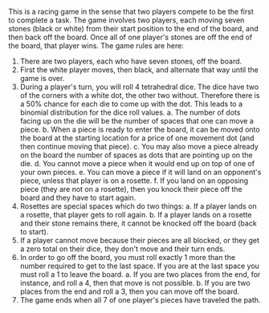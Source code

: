 This is a racing game in the sense that two players compete to be
the first to complete a task. The game involves two players, each
moving seven stones (black or white) from their start position to the
end of the board, and then back off the board. Once all of one
player's stones are off the end of the board, that player wins.
The game rules are here:

1. There are two players, each who have seven stones, off the
board.
2. First the white player moves, then black, and alternate that way
until the game is over.
3. During a player's turn, you will roll 4 tetrahedral dice. The dice
have two of the corners with a white dot, the other two
without. Therefore there is a 50% chance for each die to come
up with the dot. This leads to a binomial distribution for the
dice roll values.
    a. The number of dots facing up on the die will be the
    number of spaces that one can move a piece.
    b. When a piece is ready to enter the board, it can be moved
    onto the board at the starting location for a price of one
    movement dot (and then continue moving that piece).
    c. You may also move a piece already on the board the
    number of spaces as dots that are pointing up on the die.
    d. You cannot move a piece when it would end up on top of
    one of your own pieces.
    e. You can move a piece if it will land on an opponent's
    piece, unless that player is on a rosette.
    f. If you land on an opposing piece (they are not on a
    rosette), then you knock their piece off the board and they
    have to start again.
4. Rosettes are special spaces which do two things:
a. If a player lands on a rosette, that player gets to roll again.
b. If a player lands on a rosette and their stone remains
there, it cannot be knocked off the board (back to start).
5. If a player cannot move because their pieces are all blocked, or
they get a zero total on their dice, they don't move and their
turn ends.
6. In order to go off the board, you must roll exactly 1 more than
the number required to get to the last space. If you are at the
last space you must roll a 1 to leave the board.
a. If you are two places from the end, for instance, and roll a
4, then that move is not possible.
b. If you are two places from the end and roll a 3, then you
can move off the board.
7. The game ends when all 7 of one player's pieces have traveled
the path.
